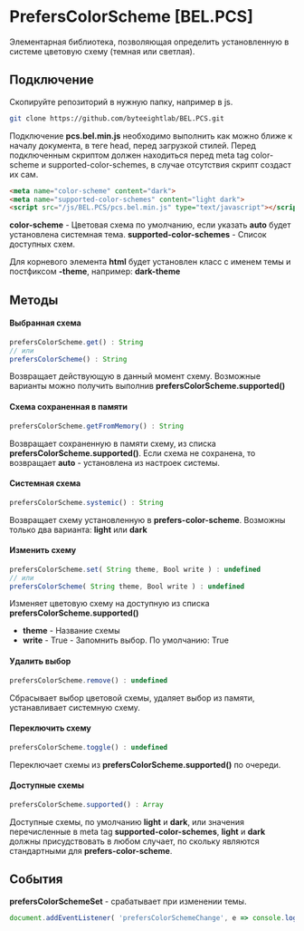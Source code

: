 # PrefersColorScheme [BEL.PCS]
Элементарная библиотека, позволяющая определить установленную в системе цветовую схему (темная или светлая).

## Подключение

Скопируйте репозиторий в нужную папку, например в js.

```bash
git clone https://github.com/byteeightlab/BEL.PCS.git
```

Подключение **pcs.bel.min.js** необходимо выполнить как можно ближе к началу документа, в теге head, перед загрузкой стилей. Перед подключенным скриптом должен находиться перед meta tag color-scheme и supported-color-schemes, в случае отсутствия скрипт создаст их сам.

```html
<meta name="color-scheme" content="dark">
<meta name="supported-color-schemes" content="light dark">
<script src="/js/BEL.PCS/pcs.bel.min.js" type="text/javascript"></script>
```

**color-scheme** - Цветовая схема по умолчанию, если указать **auto** будет установлена системная тема.
**supported-color-schemes** - Список доступных схем.

Для корневого элемента **html** будет установлен класс с именем темы и постфиксом **-theme**, например: **dark-theme**

## Методы

#### Выбранная схема

```js
prefersColorScheme.get() : String
// или
prefersColorScheme() : String
```

Возвращает действующую в данный момент схему. Возможные варианты можно получить выполнив **prefersColorScheme.supported()**

#### Схема сохраненная в памяти

```js
prefersColorScheme.getFromMemory() : String
```

Возвращает сохраненную в памяти схему, из списка **prefersColorScheme.supported()**. Если схема не сохранена, то возвращает **auto** - установлена из настроек системы.

#### Системная схема

```js
prefersColorScheme.systemic() : String
```

Возвращает схему установленную в **prefers-color-scheme**. Возможны только два варианта: **light** или **dark**

#### Изменить схему

```js
prefersColorScheme.set( String theme, Bool write ) : undefined
// или
prefersColorScheme( String theme, Bool write ) : undefined
```
Изменяет цветовую схему на доступную из списка **prefersColorScheme.supported()**
- **theme** - Название схемы
- **write** - True - Запомнить выбор. По умолчанию: True

#### Удалить выбор

```js
prefersColorScheme.remove() : undefined
```

Сбрасывает выбор цветовой схемы, удаляет выбор из памяти, устанавливает системную схему. 

#### Переключить схему

```js
prefersColorScheme.toggle() : undefined
```

Переключает схемы из **prefersColorScheme.supported()** по очереди.

#### Доступные схемы

```js
prefersColorScheme.supported() : Array
```

Доступные схемы, по умолчанию **light** и **dark**, или значения перечисленные в meta tag **supported-color-schemes**, **light** и **dark** должны присудствовать в любом случает, по скольку являются стандартными для **prefers-color-scheme**.

## События

**prefersColorSchemeSet** - срабатывает при изменении темы.

```js
document.addEventListener( 'prefersColorSchemeChange', e => console.log( 'Theme: ' + prefersColorScheme() ) );
```